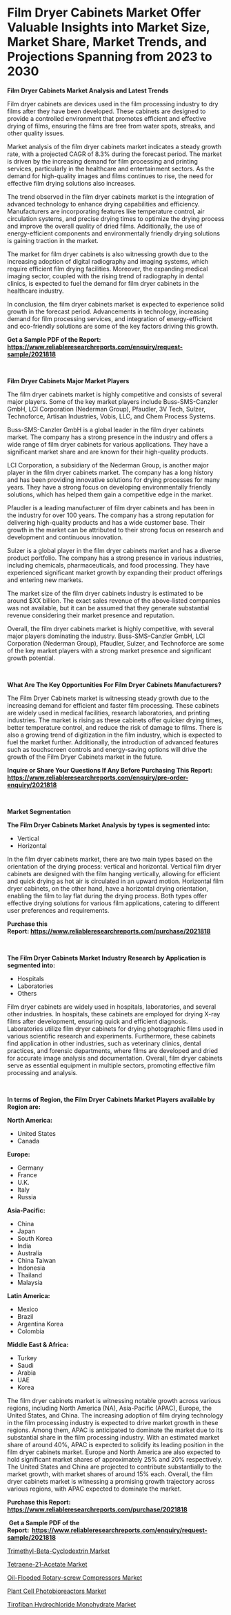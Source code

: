 <p><h1>Film Dryer Cabinets Market Offer Valuable Insights into Market Size, Market Share, Market Trends, and Projections Spanning from 2023 to 2030</h1></p><p><strong>Film Dryer Cabinets Market Analysis and Latest Trends</strong></p>
<p><p>Film dryer cabinets are devices used in the film processing industry to dry films after they have been developed. These cabinets are designed to provide a controlled environment that promotes efficient and effective drying of films, ensuring the films are free from water spots, streaks, and other quality issues.</p><p>Market analysis of the film dryer cabinets market indicates a steady growth rate, with a projected CAGR of 8.3% during the forecast period. The market is driven by the increasing demand for film processing and printing services, particularly in the healthcare and entertainment sectors. As the demand for high-quality images and films continues to rise, the need for effective film drying solutions also increases.</p><p>The trend observed in the film dryer cabinets market is the integration of advanced technology to enhance drying capabilities and efficiency. Manufacturers are incorporating features like temperature control, air circulation systems, and precise drying times to optimize the drying process and improve the overall quality of dried films. Additionally, the use of energy-efficient components and environmentally friendly drying solutions is gaining traction in the market.</p><p>The market for film dryer cabinets is also witnessing growth due to the increasing adoption of digital radiography and imaging systems, which require efficient film drying facilities. Moreover, the expanding medical imaging sector, coupled with the rising trend of radiography in dental clinics, is expected to fuel the demand for film dryer cabinets in the healthcare industry.</p><p>In conclusion, the film dryer cabinets market is expected to experience solid growth in the forecast period. Advancements in technology, increasing demand for film processing services, and integration of energy-efficient and eco-friendly solutions are some of the key factors driving this growth.</p></p>
<p><strong>Get a Sample PDF of the Report:&nbsp; <a href="https://www.reliableresearchreports.com/enquiry/request-sample/2021818">https://www.reliableresearchreports.com/enquiry/request-sample/2021818</a></strong></p>
<p>&nbsp;</p>
<p><strong>Film Dryer Cabinets Major Market Players</strong></p>
<p><p>The film dryer cabinets market is highly competitive and consists of several major players. Some of the key market players include Buss-SMS-Canzler GmbH, LCI Corporation (Nederman Group), Pfaudler, 3V Tech, Sulzer, Technoforce, Artisan Industries, Vobis, LLC, and Chem Process Systems.</p><p>Buss-SMS-Canzler GmbH is a global leader in the film dryer cabinets market. The company has a strong presence in the industry and offers a wide range of film dryer cabinets for various applications. They have a significant market share and are known for their high-quality products.</p><p>LCI Corporation, a subsidiary of the Nederman Group, is another major player in the film dryer cabinets market. The company has a long history and has been providing innovative solutions for drying processes for many years. They have a strong focus on developing environmentally friendly solutions, which has helped them gain a competitive edge in the market.</p><p>Pfaudler is a leading manufacturer of film dryer cabinets and has been in the industry for over 100 years. The company has a strong reputation for delivering high-quality products and has a wide customer base. Their growth in the market can be attributed to their strong focus on research and development and continuous innovation.</p><p>Sulzer is a global player in the film dryer cabinets market and has a diverse product portfolio. The company has a strong presence in various industries, including chemicals, pharmaceuticals, and food processing. They have experienced significant market growth by expanding their product offerings and entering new markets.</p><p>The market size of the film dryer cabinets industry is estimated to be around $XX billion. The exact sales revenue of the above-listed companies was not available, but it can be assumed that they generate substantial revenue considering their market presence and reputation.</p><p>Overall, the film dryer cabinets market is highly competitive, with several major players dominating the industry. Buss-SMS-Canzler GmbH, LCI Corporation (Nederman Group), Pfaudler, Sulzer, and Technoforce are some of the key market players with a strong market presence and significant growth potential.</p></p>
<p>&nbsp;</p>
<p><strong>What Are The Key Opportunities For Film Dryer Cabinets Manufacturers?</strong></p>
<p><p>The Film Dryer Cabinets market is witnessing steady growth due to the increasing demand for efficient and faster film processing. These cabinets are widely used in medical facilities, research laboratories, and printing industries. The market is rising as these cabinets offer quicker drying times, better temperature control, and reduce the risk of damage to films. There is also a growing trend of digitization in the film industry, which is expected to fuel the market further. Additionally, the introduction of advanced features such as touchscreen controls and energy-saving options will drive the growth of the Film Dryer Cabinets market in the future.</p></p>
<p><strong>Inquire or Share Your Questions If Any Before Purchasing This Report: <a href="https://www.reliableresearchreports.com/enquiry/pre-order-enquiry/2021818">https://www.reliableresearchreports.com/enquiry/pre-order-enquiry/2021818</a></strong></p>
<p>&nbsp;</p>
<p><strong>Market Segmentation</strong></p>
<p><strong>The Film Dryer Cabinets Market Analysis by types is segmented into:</strong></p>
<p><ul><li>Vertical</li><li>Horizontal</li></ul></p>
<p><p>In the film dryer cabinets market, there are two main types based on the orientation of the drying process: vertical and horizontal. Vertical film dryer cabinets are designed with the film hanging vertically, allowing for efficient and quick drying as hot air is circulated in an upward motion. Horizontal film dryer cabinets, on the other hand, have a horizontal drying orientation, enabling the film to lay flat during the drying process. Both types offer effective drying solutions for various film applications, catering to different user preferences and requirements.</p></p>
<p><strong>Purchase this Report:&nbsp;<a href="https://www.reliableresearchreports.com/purchase/2021818">https://www.reliableresearchreports.com/purchase/2021818</a></strong></p>
<p>&nbsp;</p>
<p><strong>The Film Dryer Cabinets Market Industry Research by Application is segmented into:</strong></p>
<p><ul><li>Hospitals</li><li>Laboratories</li><li>Others</li></ul></p>
<p><p>Film dryer cabinets are widely used in hospitals, laboratories, and several other industries. In hospitals, these cabinets are employed for drying X-ray films after development, ensuring quick and efficient diagnosis. Laboratories utilize film dryer cabinets for drying photographic films used in various scientific research and experiments. Furthermore, these cabinets find application in other industries, such as veterinary clinics, dental practices, and forensic departments, where films are developed and dried for accurate image analysis and documentation. Overall, film dryer cabinets serve as essential equipment in multiple sectors, promoting effective film processing and analysis.</p></p>
<p>&nbsp;</p>
<p><strong>In terms of Region, the Film Dryer Cabinets Market Players available by Region are:</strong></p>
<p>
    <p> <strong> North America: </strong>
        <ul>
            <li>United States</li>
            <li>Canada</li>
        </ul>
        </p> 
    <p> <strong> Europe: </strong>
        <ul>
            <li>Germany</li>
            <li>France</li>
            <li>U.K.</li>
            <li>Italy</li>
            <li>Russia</li>
        </ul>
        </p> 
    <p> <strong> Asia-Pacific: </strong>
        <ul>
            <li>China</li>
            <li>Japan</li>
            <li>South Korea</li>
            <li>India</li>
            <li>Australia</li>
            <li>China Taiwan</li>
            <li>Indonesia</li>
            <li>Thailand</li>
            <li>Malaysia</li>
        </ul>
        </p> 
    <p> <strong> Latin America: </strong>
        <ul>
            <li>Mexico</li>
            <li>Brazil</li>
            <li>Argentina Korea</li>
            <li>Colombia</li>
        </ul>
        </p> 
    <p> <strong> Middle East & Africa: </strong>
        <ul>
            <li>Turkey</li>
            <li>Saudi</li>
            <li>Arabia</li>
            <li>UAE</li>
            <li>Korea</li>
        </ul>
    </p>
    </p>
<p><p>The film dryer cabinets market is witnessing notable growth across various regions, including North America (NA), Asia-Pacific (APAC), Europe, the United States, and China. The increasing adoption of film drying technology in the film processing industry is expected to drive market growth in these regions. Among them, APAC is anticipated to dominate the market due to its substantial share in the film processing industry. With an estimated market share of around 40%, APAC is expected to solidify its leading position in the film dryer cabinets market. Europe and North America are also expected to hold significant market shares of approximately 25% and 20% respectively. The United States and China are projected to contribute substantially to the market growth, with market shares of around 15% each. Overall, the film dryer cabinets market is witnessing a promising growth trajectory across various regions, with APAC expected to dominate the market.</p></p>
<p><strong>Purchase this Report: <a href="https://www.reliableresearchreports.com/purchase/2021818">https://www.reliableresearchreports.com/purchase/2021818</a></strong></p>
<p>&nbsp;<strong>Get a Sample PDF of the Report:&nbsp;&nbsp;<a href="https://www.reliableresearchreports.com/enquiry/request-sample/2021818">https://www.reliableresearchreports.com/enquiry/request-sample/2021818</a></strong></p>
<p><strong></strong></p>
<p><p><a href="https://medium.com/@loretamusaj85/trimethyl-beta-cyclodextrin-market-analysis-and-sze-forecasted-for-period-from-2023-to-2030-7c2492839509">Trimethyl-Beta-Cyclodextrin Market</a></p><p><a href="https://medium.com/@elvirabogdani08/tetraene-21-acetate-market-size-market-outlook-and-market-forecast-2023-to-2030-7a59697a122c">Tetraene-21-Acetate Market</a></p><p><a href="https://github.com/santosh758595/Market-Research-Report-List-1/blob/main/oil-flooded-rotary-screw-compressors-market.md">Oil-Flooded Rotary-screw Compressors Market</a></p><p><a href="https://github.com/Chiragrp25/Market-Research-Report-List-1/blob/main/plant-cell-photobioreactors-market.md">Plant Cell Photobioreactors Market</a></p><p><a href="https://medium.com/@entelaloshi55/tirofiban-hydrochloride-monohydrate-market-report-reveals-the-latest-trends-and-growth-9520a9ab8ad9">Tirofiban Hydrochloride Monohydrate Market</a></p></p>